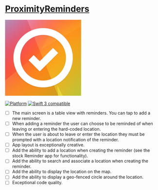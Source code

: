 # [ProximityReminders](https://teamtreehouse.com/projects/proximity-reminders)
<img src="reminders.png" width="250">

[![Platform](https://img.shields.io/cocoapods/p/SwiftLocation.svg?style=flat)](http://cocoadocs.org/docsets/SwiftLocation)
<a href="https://developer.apple.com/swift"><img src="https://img.shields.io/badge/swift3-compatible-orange.svg?style=flat" alt="Swift 3 compatible" /></a>


- [ ] The main screen is a table view with reminders. You can tap to add a new reminder.
- [ ] When adding a reminder the user can choose to be reminded of when leaving or entering the hard-coded location.
- [ ] When the user is about to leave or enter the location they must be prompted with a location notification of the reminder.
- [ ] App layout is exceptionally creative.
- [ ] Add the ability to add a location when creating the reminder (see the stock Reminder app for functionality).
- [ ] Add the ability to search and associate a location when creating the reminder.
- [ ] Add the ability to display the location on the map.
- [ ] Add the ability to display a geo-fenced circle around the location.
- [ ] Exceptional code quality.
